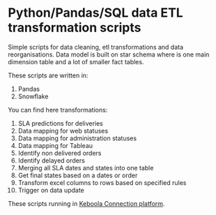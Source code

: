 # Python/Pandas/SQL data ETL transformation scripts

Simple scripts for data cleaning, etl transformations and data reorganisations.
Data model is built on star schema where is one main dimension table and a lot
of smaller fact tables.

These scripts are written in:

1. Pandas
2. Snowflake

You can find here transformations:

1. SLA predictions for deliveries
2. Data mapping for web statuses
3. Data mapping for administration statuses
4. Data mapping for Tableau
5. Identify non delivered orders
6. Identify delayed orders
7. Merging all SLA dates and states into one table
8. Get final states based on a dates or order
9. Transform excel columns to rows based on specified rules
10. Trigger on data update

These scripts running in
[Keboola Connection platform](https://www.keboola.com/).
